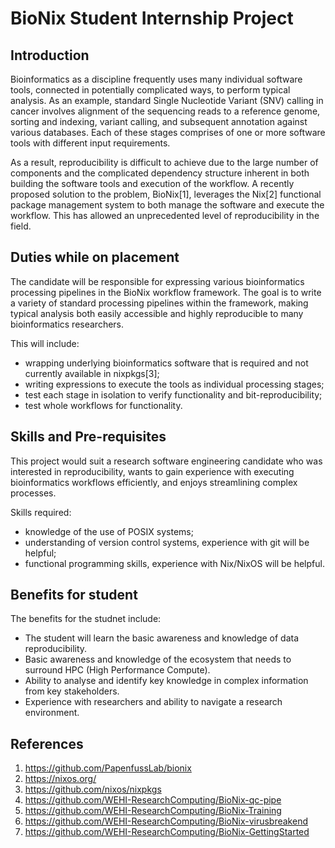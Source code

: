 # BioNix Student Internship Project

## Introduction

Bioinformatics as a discipline frequently uses many individual software tools, connected in potentially complicated ways, to perform typical analysis. As an example, standard Single Nucleotide Variant (SNV) calling in cancer involves alignment of the sequencing reads to a reference genome, sorting and indexing, variant calling, and subsequent annotation against various databases. Each of these stages comprises of one or more software tools with different input requirements. 

As a result, reproducibility is difficult to achieve due to the large number of components and the complicated dependency structure inherent in both building the software tools and execution of the workflow. A recently proposed solution to the problem, BioNix[1], leverages the Nix[2] functional package management system to both manage the software and execute the workflow. This has allowed an unprecedented level of reproducibility in the field. 

## Duties while on placement

The candidate will be responsible for expressing various bioinformatics processing pipelines in the BioNix workflow framework. The goal is to write a variety of standard processing pipelines within the framework, making typical analysis both easily accessible and highly reproducible to many bioinformatics researchers. 

This will include: 
- wrapping underlying bioinformatics software that is required and not currently available in nixpkgs[3]; 
- writing expressions to execute the tools as individual processing stages; 
- test each stage in isolation to verify functionality and bit-reproducibility; 
- test whole workflows for functionality. 

## Skills and Pre-requisites

This project would suit a research software engineering candidate who was interested in reproducibility, wants to gain experience with executing bioinformatics workflows efficiently, and enjoys streamlining complex processes.

Skills required: 

- knowledge of the use of POSIX systems; 
- understanding of version control systems, experience with git will be helpful; 
- functional programming skills, experience with Nix/NixOS will be helpful. 

## Benefits for student

The benefits for the studnet include:
- The student will learn the basic awareness and knowledge of data reproducibility.
- Basic awareness and knowledge of the ecosystem that needs to surround HPC (High Performance Compute). 
- Ability to analyse and identify key knowledge in complex information from key stakeholders. 
- Experience with researchers and ability to navigate a research environment. 


## References
1. https://github.com/PapenfussLab/bionix 
2. https://nixos.org/ 
3. https://github.com/nixos/nixpkgs
4. https://github.com/WEHI-ResearchComputing/BioNix-qc-pipe
5. https://github.com/WEHI-ResearchComputing/BioNix-Training
6. https://github.com/WEHI-ResearchComputing/BioNix-virusbreakend
7. https://github.com/WEHI-ResearchComputing/BioNix-GettingStarted



